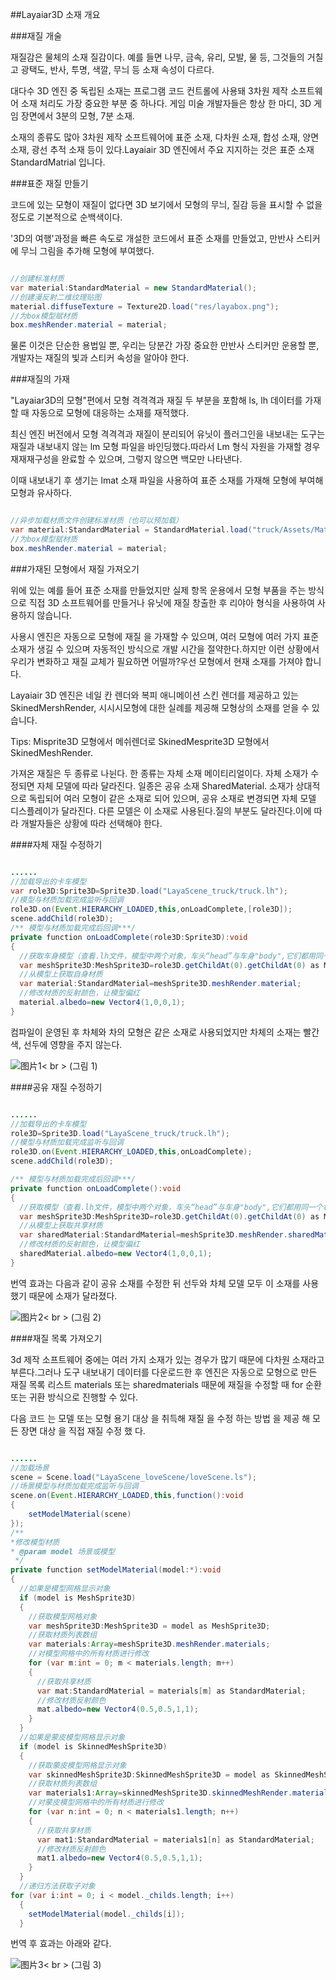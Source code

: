 ##Layaiar3D 소재 개요

###재질 개술

재질감은 물체의 소재 질감이다. 예를 들면 나무, 금속, 유리, 모발, 물 등, 그것들의 거칠고 광택도, 반사, 투명, 색깔, 무늬 등 소재 속성이 다르다.

대다수 3D 엔진 중 독립된 소재는 프로그램 코드 컨트롤에 사용돼 3차원 제작 소프트웨어 소재 처리도 가장 중요한 부분 중 하나다. 게임 미술 개발자들은 항상 한 마디, 3D 게임 장면에서 3분의 모형, 7분 소재.

소재의 종류도 많아 3차원 제작 소프트웨어에 표준 소재, 다차원 소재, 합성 소재, 양면 소재, 광선 추적 소재 등이 있다.Layaiair 3D 엔진에서 주요 지지하는 것은 표준 소재 StandardMatrial 입니다.



###표준 재질 만들기

코드에 있는 모형이 재질이 없다면 3D 보기에서 모형의 무늬, 질감 등을 표시할 수 없을 정도로 기본적으로 순백색이다.

'3D의 여행'과정을 빠른 속도로 개설한 코드에서 표준 소재를 만들었고, 만반사 스티커에 무늬 그림을 추가해 모형에 부여했다.


```java

//创建标准材质
var material:StandardMaterial = new StandardMaterial();
//创建漫反射二维纹理贴图
material.diffuseTexture = Texture2D.load("res/layabox.png");
//为box模型赋材质
box.meshRender.material = material;
```


물론 이것은 단순한 용법일 뿐, 우리는 당분간 가장 중요한 만반사 스티커만 운용할 뿐, 개발자는 재질의 빛과 스티커 속성을 알아야 한다.



###재질의 가재

"Layaiar3D의 모형"편에서 모형 격격격과 재질 두 부분을 포함해 ls, lh 데이터를 가재할 때 자동으로 모형에 대응하는 소재를 재적했다.

최신 엔진 버전에서 모형 격격격과 재질이 분리되어 유닛이 플러그인을 내보내는 도구는 재질과 내보내지 않는 lm 모형 파일을 바인딩했다.따라서 Lm 형식 자원을 가재할 경우 재재재구성을 완료할 수 있으며, 그렇지 않으면 백모만 나타낸다.

이때 내보내기 후 생기는 lmat 소재 파일을 사용하여 표준 소재를 가재해 모형에 부여해 모형과 유사하다.


```java

//异步加载材质文件创建标准材质（也可以预加载）
var material:StandardMaterial = StandardMaterial.load("truck/Assets/Materials/t0200.lmat");
//为box模型赋材质
box.meshRender.material = material;
```




###가재된 모형에서 재질 가져오기

위에 있는 예를 들어 표준 소재를 만들었지만 실제 항목 운용에서 모형 부품을 주는 방식으로 직접 3D 소프트웨어를 만들거나 유닛에 재질 창출한 후 리야아 형식을 사용하여 사용하지 않습니다.

사용시 엔진은 자동으로 모형에 재질 을 가재할 수 있으며, 여러 모형에 여러 가지 표준 소재가 생길 수 있으며 자동적인 방식으로 개발 시간을 절약한다.하지만 이런 상황에서 우리가 변화하고 재질 교체가 필요하면 어떨까?우선 모형에서 현재 소재를 가져야 합니다.

Layaiair 3D 엔진은 네일 칸 렌더와 복피 애니메이션 스킨 렌더를 제공하고 있는 SkinedMershRender, 시시시모형에 대한 실례를 제공해 모형상의 소재를 얻을 수 있습니다.

Tips: Misprite3D 모형에서 메쉬렌더로 SkinedMesprite3D 모형에서 SkinedMeshRender.

가져온 재질은 두 종류로 나뉜다. 한 종류는 자체 소재 메이티리얼이다. 자체 소재가 수정되면 자체 모델에 따라 달라진다. 일종은 공유 소재 SharedMaterial. 소재가 상대적으로 독립되어 여러 모형이 같은 소재로 되어 있으며, 공유 소재로 변경되면 자체 모델 디스플레이가 달라진다. 다른 모델은 이 소재로 사용된다.질의 부분도 달라진다.이에 따라 개발자들은 상황에 따라 선택해야 한다.



####자체 재질 수정하기


```java

......
//加载导出的卡车模型
var role3D:Sprite3D=Sprite3D.load("LayaScene_truck/truck.lh");
//模型与材质加载完成监听与回调
role3D.on(Event.HIERARCHY_LOADED,this,onLoadComplete,[role3D]);
scene.addChild(role3D);
/** 模型与材质加载完成后回调***/		
private function onLoadComplete(role3D:Sprite3D):void
{
  //获取车身模型（查看.lh文件，模型中两个对象，车头“head”与车身"body",它们都用同一个材质）
  var meshSprite3D:MeshSprite3D=role3D.getChildAt(0).getChildAt(0) as MeshSprite3D;
  //从模型上获取自身材质
  var material:StandardMaterial=meshSprite3D.meshRender.material;
  //修改材质的反射颜色，让模型偏红
  material.albedo=new Vector4(1,0,0,1);	
}
```


컴파일이 운영된 후 차체와 차의 모형은 같은 소재로 사용되었지만 차체의 소재는 빨간색, 선두에 영향을 주지 않는다.

![图片1](img/1.png)< br > (그림 1)



####공유 재질 수정하기


```java

......
//加载导出的卡车模型
role3D=Sprite3D.load("LayaScene_truck/truck.lh");
//模型与材质加载完成监听与回调
role3D.on(Event.HIERARCHY_LOADED,this,onLoadComplete);
scene.addChild(role3D);

/** 模型与材质加载完成后回调***/		
private function onLoadComplete():void
{
  //获取模型（查看.lh文件，模型中两个对象，车头“head”与车身"body",它们都用同一个材质）
  var meshSprite3D:MeshSprite3D=role3D.getChildAt(0).getChildAt(0) as MeshSprite3D;
  //从模型上获取共享材质
  var sharedMaterial:StandardMaterial=meshSprite3D.meshRender.sharedMaterial;
  //修改材质的反射颜色，让模型偏红
  sharedMaterial.albedo=new Vector4(1,0,0,1);	
}
```

번역 효과는 다음과 같이 공유 소재를 수정한 뒤 선두와 차체 모델 모두 이 소재를 사용했기 때문에 소재가 달라졌다.

![图片2](img/2.png)< br > (그림 2)



####재질 목록 가져오기

3d 제작 소프트웨어 중에는 여러 가지 소재가 있는 경우가 많기 때문에 다차원 소재라고 부른다.그러나 도구 내보내기 데이터를 다운로드한 후 엔진은 자동으로 모형으로 만든 재질 목록 리스트 materials 또는 sharedmaterials 때문에 재질을 수정할 때 for 순환 또는 귀환 방식으로 진행할 수 있다.

다음 코드 는 모델 또는 모형 용기 대상 을 취득해 재질 을 수정 하는 방법 을 제공 해 모든 장면 대상 을 직접 재질 수정 했 다.


```java

......
//加载场景
scene = Scene.load("LayaScene_loveScene/loveScene.ls");
//场景模型与材质加载完成监听与回调
scene.on(Event.HIERARCHY_LOADED,this,function():void
{
    setModelMaterial(scene)
});
/**
*修改模型材质
* @param model 场景或模型
 */		
private function setModelMaterial(model:*):void
{
  //如果是模型网格显示对象
  if (model is MeshSprite3D) 
  {
    //获取模型网格对象
    var meshSprite3D:MeshSprite3D = model as MeshSprite3D;
    //获取材质列表数组
    var materials:Array=meshSprite3D.meshRender.materials;
    //对模型网格中的所有材质进行修改
    for (var m:int = 0; m < materials.length; m++)
    {
      //获取共享材质
      var mat:StandardMaterial = materials[m] as StandardMaterial;
      //修改材质反射颜色
      mat.albedo=new Vector4(0.5,0.5,1,1);
    }
  }
  //如果是蒙皮模型网格显示对象
  if (model is SkinnedMeshSprite3D) 
  {
    //获取蒙皮模型网格显示对象
    var skinnedMeshSprite3D:SkinnedMeshSprite3D = model as SkinnedMeshSprite3D;
    //获取材质列表数组
    var materials1:Array=skinnedMeshSprite3D.skinnedMeshRender.materials;
    //对蒙皮模型网格中的所有材质进行修改
    for (var n:int = 0; n < materials1.length; n++)
    {
      //获取共享材质
      var mat1:StandardMaterial = materials1[n] as StandardMaterial;
      //修改材质反射颜色
      mat1.albedo=new Vector4(0.5,0.5,1,1);
    }
  }
  //递归方法获取子对象
for (var i:int = 0; i < model._childs.length; i++)
  {
    setModelMaterial(model._childs[i]);
  }
```


번역 후 효과는 아래와 같다.

![图片3](img/3.png)< br > (그림 3)